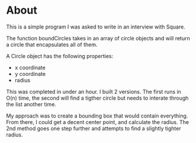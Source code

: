 # About
This is a simple program I was asked to write in an interview with Square.

The function boundCircles takes in an array of circle objects and will return a circle that encapsulates all of them.

A Circle object has the following properties:
* x coordinate
* y coordinate
* radius

This was completed in under an hour.  I built 2 versions. The first runs in O(n) time, the second will find a tigther circle but needs to interate through the list another time.

My approach was to create a bounding box that would contain everything.  From there, I could get a decent center point, and calculate the radius.  The 2nd method goes one step further and attempts to find a slightly tighter radius.